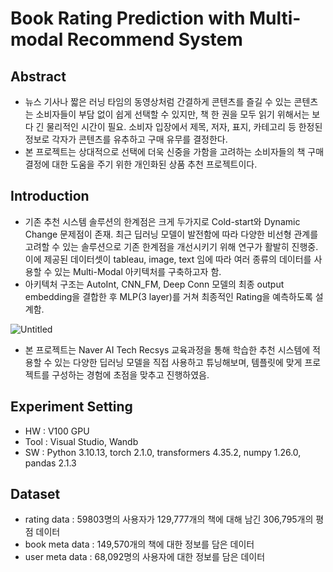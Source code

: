 # Book Rating Prediction with Multi-modal Recommend System

## Abstract
- 뉴스 기사나 짧은 러닝 타임의 동영상처럼 간결하게 콘텐츠를 즐길 수 있는 콘텐츠는 소비자들이 부담 없이 쉽게 선택할 수 있지만, 책 한 권을 모두 읽기 위해서는 보다 긴 물리적인 시간이 필요. 소비자 입장에서 제목, 저자, 표지, 카테고리 등 한정된 정보로 각자가 콘텐츠를 유추하고 구매 유무를 결정한다.
- 본 프로젝트는 상대적으로 선택에 더욱 신중을 가함을 고려하는 소비자들의 책 구매 결정에 대한 도움을 주기 위한 개인화된 상품 추천 프로젝트이다.

## Introduction
- 기존 추천 시스템 솔루션의 한계점은 크게 두가지로 Cold-start와 Dynamic Change 문제점이 존재. 최근 딥러닝 모델이 발전함에 따라 다양한 비선형 관계를 고려할 수 있는 솔루션으로 기존 한계점을 개선시키기 위해 연구가 활발히 진행중. 이에 제공된 데이터셋이 tableau, image, text 임에 따라 여러 종류의 데이터를 사용할 수 있는 Multi-Modal 아키텍처를 구축하고자 함.
- 아키텍처 구조는  AutoInt, CNN_FM, Deep Conn 모델의 최종 output embedding을 결합한 후 MLP(3 layer)를 거쳐 최종적인 Rating을 예측하도록 설계함.

![Untitled](https://github.com/Bae-hong-seob/Book_Rating_Prediction/assets/49437396/4536349b-3d8a-422a-8deb-cdfa0e7425c4)

- 본 프로젝트는 Naver AI Tech Recsys 교육과정을 통해 학습한 추천 시스템에 적용할 수 있는 다양한 딥러닝 모델을 직접 사용하고 튜닝해보며, 템플릿에 맞게 프로젝트를 구성하는 경험에 초점을 맞추고 진행하였음.

## Experiment Setting
- HW : V100 GPU
- Tool : Visual Studio, Wandb
- SW : Python 3.10.13, torch 2.1.0, transformers 4.35.2, numpy 1.26.0, pandas 2.1.3

## Dataset
- rating data : 59803명의 사용자가 129,777개의 책에 대해 남긴 306,795개의 평점 데이터
- book meta data : 149,570개의 책에 대한 정보를 담은 데이터
- user meta data : 68,092명의 사용자에 대한 정보를 담은 데이터
